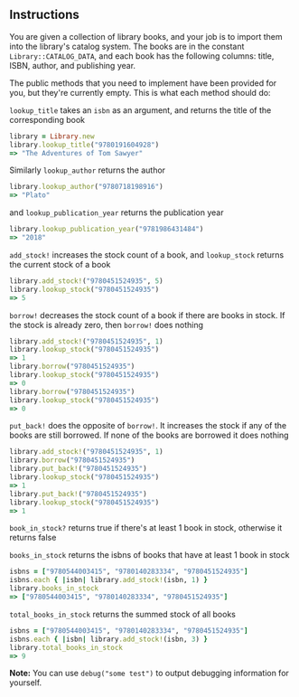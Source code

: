 ## Instructions

You are given a collection of library books, and your job is to import them into
the library's catalog system. The books are in the constant `Library::CATALOG_DATA`, and
each book has the following columns:
title, ISBN, author, and publishing year.

The public methods that you need to implement have been provided for you, but they're
currently empty. This is what each method should do:

`lookup_title` takes an `isbn` as an argument, and returns the title of the
corresponding book
```ruby
library = Library.new
library.lookup_title("9780191604928")
=> "The Adventures of Tom Sawyer"
```

Similarly `lookup_author` returns the author
```ruby
library.lookup_author("9780718198916")
=> "Plato"
```
and `lookup_publication_year` returns the publication year
```ruby
library.lookup_publication_year("9781986431484")
=> "2018"
```

`add_stock!` increases the stock count of a book, and `lookup_stock` returns
the current stock of a book
```ruby
library.add_stock!("9780451524935", 5)
library.lookup_stock("9780451524935")
=> 5
```

`borrow!` decreases the stock count of a book if there are books in stock.
If the stock is already zero, then `borrow!` does nothing
```ruby
library.add_stock!("9780451524935", 1)
library.lookup_stock("9780451524935")
=> 1
library.borrow("9780451524935")
library.lookup_stock("9780451524935")
=> 0
library.borrow("9780451524935")
library.lookup_stock("9780451524935")
=> 0
```

`put_back!` does the opposite of `borrow!`. It increases the stock if any of the
books are still borrowed. If none of the books are borrowed it does nothing
```ruby
library.add_stock!("9780451524935", 1)
library.borrow("9780451524935")
library.put_back!("9780451524935")
library.lookup_stock("9780451524935")
=> 1
library.put_back!("9780451524935")
library.lookup_stock("9780451524935")
=> 1
```

`book_in_stock?` returns true if there's at least 1 book in stock, otherwise it
returns false

`books_in_stock` returns the isbns of books that have at least 1 book in stock
```ruby
isbns = ["9780544003415", "9780140283334", "9780451524935"]
isbns.each { |isbn| library.add_stock!(isbn, 1) }
library.books_in_stock
=> ["9780544003415", "9780140283334", "9780451524935"]
```

`total_books_in_stock` returns the summed stock of all books
```ruby
isbns = ["9780544003415", "9780140283334", "9780451524935"]
isbns.each { |isbn| library.add_stock!(isbn, 3) }
library.total_books_in_stock
=> 9
```

**Note:** You can use `debug("some test")` to output debugging information for yourself.
